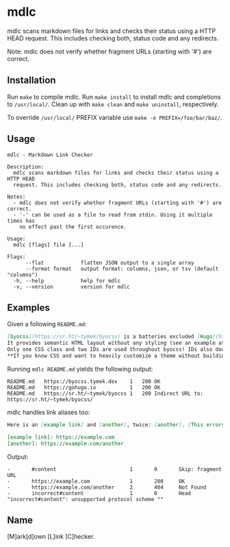 # mdlc

mdlc scans markdown files for links and checks their status using a HTTP HEAD request.
This includes checking both, status code and any redirects.

Note: mdlc does not verify whether fragment URLs (starting with '#') are correct.

## Installation
Run `make` to compile mdlc.
Run `make install` to install mdlc and completions to `/usr/local/`.
Clean up with `make clean` and `make uninstall`, respectively.

To override `/usr/local/` PREFIX variable use `make -e PREFIX=/foo/bar/baz/`.

## Usage
```
mdlc - Markdown Link Checker

Description:
  mdlc scans markdown files for links and checks their status using a HTTP HEAD
  request. This includes checking both, status code and any redirects.

Notes:
  - mdlc does not verify whether fragment URLs (starting with '#') are correct.
  - '-' can be used as a file to read from stdin. Using it multiple times has
    no effect past the first occurence.

Usage:
  mdlc [flags] file [...]

Flags:
      --flat            flatten JSON output to a single array
      --format format   output format: columns, json, or tsv (default "columns")
  -h, --help            help for mdlc
  -v, --version         version for mdlc
```

## Examples
Given a following `README.md`:
```md
[byocss](https://sr.ht/~tymek/byocss) is a batteries excluded [Hugo](https://gohugo.io) theme.
It provides semantic HTML layout without any styling (see an example at [byocss.tymek.dev](https://byocss.tymek.dev)).
Only one CSS class and two IDs are used throughout byocss! IDs also double down as anchors for sections.
**If you know CSS and want to heavily customize a theme without building it from scratch, then byocss is for you!**
```
Running `mdlc README.md` yields the following output:
```
README.md	https://byocss.tymek.dev   	1	200	OK
README.md	https://gohugo.io          	1	200	OK
README.md	https://sr.ht/~tymek/byocss	1	200	Indirect URL to: https://sr.ht/~tymek/byocss/
```

mdlc handles link aliases too:
```md
Here is an [example link] and [another], twice: [another]. [This errors](incorrect#content). [This gets ignored](#content)

[example link]: https://example.com
[another]: https://example.com/another
```
Output:
```
-       #content                        1       0       Skip: fragment URL
-       https://example.com             1       200     OK
-       https://example.com/another     2       404     Not Found
-       incorrect#content               1       0       Head "incorrect#content": unsupported protocol scheme ""
```

## Name
\[M\]ark\[d\]own \[L\]ink \[C\]hecker.
